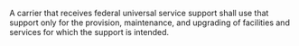 A carrier that receives federal universal service support shall use that support only for the provision, maintenance, and upgrading of facilities and services for which the support is intended.


